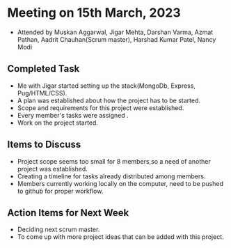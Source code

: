 # Meeting on 15th March, 2023

- Attended by Muskan Aggarwal, Jigar Mehta, Darshan Varma, Azmat Pathan, Aadrit Chauhan(Scrum master), Harshad Kumar Patel, Nancy Modi

## Completed Task

- Me with Jigar started setting up the stack(MongoDb, Express, Pug/HTML/CSS).
- A plan was established about how the project has to be started.
- Scope and requirements for this project were established.
- Every member's tasks were assigned .
- Work on the project started.

## Items to Discuss

- Project scope seems too small for 8 members,so a need of another project was established.
- Creating a timeline for tasks already distributed among members.
- Members currently working locally on the computer, need to be pushed to github for proper workflow. 

## Action Items for Next Week

- Deciding next scrum master.
- To come up with more project ideas that can be added with this project.

